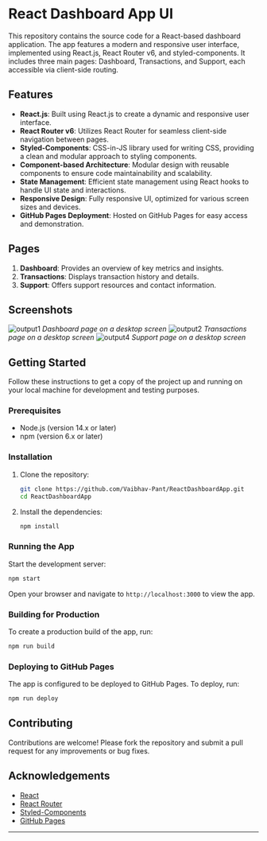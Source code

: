 # React Dashboard App UI

This repository contains the source code for a React-based dashboard application. The app features a modern and responsive user interface, implemented using React.js, React Router v6, and styled-components. It includes three main pages: Dashboard, Transactions, and Support, each accessible via client-side routing.

## Features

- **React.js**: Built using React.js to create a dynamic and responsive user interface.
- **React Router v6**: Utilizes React Router for seamless client-side navigation between pages.
- **Styled-Components**: CSS-in-JS library used for writing CSS, providing a clean and modular approach to styling components.
- **Component-based Architecture**: Modular design with reusable components to ensure code maintainability and scalability.
- **State Management**: Efficient state management using React hooks to handle UI state and interactions.
- **Responsive Design**: Fully responsive UI, optimized for various screen sizes and devices.
- **GitHub Pages Deployment**: Hosted on GitHub Pages for easy access and demonstration.

## Pages

1. **Dashboard**: Provides an overview of key metrics and insights.
2. **Transactions**: Displays transaction history and details.
3. **Support**: Offers support resources and contact information.

## Screenshots

![output1](https://github.com/Vaibhav-Pant/ReactProjects/assets/132343877/bd6202b8-d43b-4797-a0ad-44c8c35eb6d4)
*Dashboard page on a desktop screen*
![output2](https://github.com/Vaibhav-Pant/ReactProjects/assets/132343877/e04d7416-4726-4e4f-89df-d909b8a8a9b9)
*Transactions page on a desktop screen*
![output4](https://github.com/Vaibhav-Pant/ReactProjects/assets/132343877/463aa376-0a3f-41cc-a659-1b1e0fae15bd)
*Support page on a desktop screen*

## Getting Started

Follow these instructions to get a copy of the project up and running on your local machine for development and testing purposes.

### Prerequisites

- Node.js (version 14.x or later)
- npm (version 6.x or later)

### Installation

1. Clone the repository:
   ```bash
   git clone https://github.com/Vaibhav-Pant/ReactDashboardApp.git
   cd ReactDashboardApp
   ```

2. Install the dependencies:
   ```bash
   npm install
   ```

### Running the App

Start the development server:
```bash
npm start
```

Open your browser and navigate to `http://localhost:3000` to view the app.

### Building for Production

To create a production build of the app, run:
```bash
npm run build
```

### Deploying to GitHub Pages

The app is configured to be deployed to GitHub Pages. To deploy, run:
```bash
npm run deploy
```

## Contributing

Contributions are welcome! Please fork the repository and submit a pull request for any improvements or bug fixes.


## Acknowledgements

- [React](https://reactjs.org/)
- [React Router](https://reactrouter.com/)
- [Styled-Components](https://styled-components.com/)
- [GitHub Pages](https://pages.github.com/)

---

